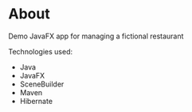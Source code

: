 # About
Demo JavaFX app for managing a fictional restaurant

Technologies used:
* Java
* JavaFX
* SceneBuilder
* Maven
* Hibernate
